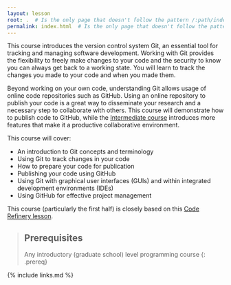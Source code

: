 ```yaml
---
layout: lesson
root: .  # Is the only page that doesn't follow the pattern /:path/index.html
permalink: index.html  # Is the only page that doesn't follow the pattern /:path/index.html
---
```


This course introduces the version control system Git, an essential tool for tracking and managing software development.
Working with Git provides the flexibility to freely make changes to your code and the security to know you can always get back to a working state.
You will learn to track the changes you made to your code and when you made them.

Beyond working on your own code, understanding Git allows usage of online code repositories such as GitHub.
Using an online repository to publish your code is a great way to disseminate your research and a necessary step to collaborate with others.
This course will demonstrate how to publish code to GitHub, while the [Intermediate course][intermediate-course] introduces more features that make it a productive collaborative environment.

[intermediate-course]: https://imperialcollegelondon.github.io/intermediate_grad_school_git_course/

This course will cover:

* An introduction to Git concepts and terminology
* Using Git to track changes in your code
* How to prepare your code for publication
* Publishing your code using GitHub
* Using Git with graphical user interfaces (GUIs) and within integrated development environments (IDEs)
* Using GitHub for effective project management

This course (particularly the first half) is closely based on this [Code
Refinery lesson](https://coderefinery.github.io/git-intro/).

> ## Prerequisites
>
> Any introductory (graduate school) level programming course
{: .prereq}

{% include links.md %}
